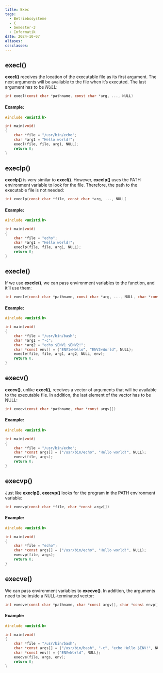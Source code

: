 ```yaml
---
title: Exec
tags:
  - Betriebssysteme
  - C
  - Semester-3
  - Informatik
date: 2024-10-07
aliases: 
cssclasses: 
---
```

## execl()
**execl()** receives the location of the executable file as its first argument. The next arguments will be available to the file when it’s executed. The last argument has to be _NULL_:<br>
```c
int execl(const char *pathname, const char *arg, ..., NULL)
```
#### Example:
```c
#include <unistd.h> 

int main(void) 
{ 
	char *file = "/usr/bin/echo"; 
	char *arg1 = "Hello world!"; 
	execl(file, file, arg1, NULL); 
	return 0; 
}
```

## execlp()
**execlp()** is very similar to **execl()**. However, **execlp()** uses the PATH environment variable to look for the file. Therefore, the path to the executable file is not needed:<br>
```c
int execlp(const char *file, const char *arg, ..., NULL)
```
#### Example:
```c
#include <unistd.h> 

int main(void) 
{ 
	char *file = "echo"; 
	char *arg1 = "Hello world!";
	execlp(file, file, arg1, NULL); 
	return 0; 
}
```

## execle()
If we use **execle()**, we can pass environment variables to the function, and it’ll use them:<br>
```c
int execle(const char *pathname, const char *arg, ..., NULL, char *const envp[])
```
#### Example:
```c
#include <unistd.h> 

int main(void) 
{ 
	char *file = "/usr/bin/bash"; 
	char *arg1 = "-c"; 
	char *arg2 = "echo $ENV1 $ENV2!"; 
	char *const env[] = {"ENV1=Hello", "ENV2=World", NULL}; 
	execle(file, file, arg1, arg2, NULL, env); 
	return 0; 
}
```

## execv()

**execv()**, unlike **execl()**, receives a vector of arguments that will be available to the executable file. In addition, the last element of the vector has to be NULL:<br>
```c
int execv(const char *pathname, char *const argv[])
```
#### Example:
```c
#include <unistd.h> 

int main(void) 
{ 
	char *file = "/usr/bin/echo"; 
	char *const args[] = {"/usr/bin/echo", "Hello world!", NULL}; 
	execv(file, args); 
	return 0; 
}
```

## execvp()

Just like **execlp()**, **execvp()** looks for the program in the PATH environment variable:<br>
```c
int execvp(const char *file, char *const argv[])
```
#### Example:
```c
#include <unistd.h> 

int main(void) 
{ 
	char *file = "echo"; 
	char *const args[] = {"/usr/bin/echo", "Hello world!", NULL}; 
	execvp(file, args); 
	return 0; 
}
```

## execve()

We can pass environment variables to **execve()**. In addition, the arguments need to be inside a NULL-terminated vector:<br>
```c
int execve(const char *pathname, char *const argv[], char *const envp[])
```
#### Example:
```c
#include <unistd.h> 

int main(void) 
{ 
	char *file = "/usr/bin/bash"; 
	char *const args[] = {"/usr/bin/bash", "-c", "echo Hello $ENV!", NULL}; 
	char *const env[] = {"ENV=World", NULL}; 
	execve(file, args, env); 
	return 0; 
}
```

